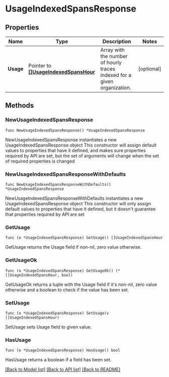 # UsageIndexedSpansResponse

## Properties

Name | Type | Description | Notes
---- | ---- | ----------- | ------
**Usage** | Pointer to [**[]UsageIndexedSpansHour**](UsageIndexedSpansHour.md) | Array with the number of hourly traces indexed for a given organization. | [optional] 

## Methods

### NewUsageIndexedSpansResponse

`func NewUsageIndexedSpansResponse() *UsageIndexedSpansResponse`

NewUsageIndexedSpansResponse instantiates a new UsageIndexedSpansResponse object
This constructor will assign default values to properties that have it defined,
and makes sure properties required by API are set, but the set of arguments
will change when the set of required properties is changed

### NewUsageIndexedSpansResponseWithDefaults

`func NewUsageIndexedSpansResponseWithDefaults() *UsageIndexedSpansResponse`

NewUsageIndexedSpansResponseWithDefaults instantiates a new UsageIndexedSpansResponse object
This constructor will only assign default values to properties that have it defined,
but it doesn't guarantee that properties required by API are set

### GetUsage

`func (o *UsageIndexedSpansResponse) GetUsage() []UsageIndexedSpansHour`

GetUsage returns the Usage field if non-nil, zero value otherwise.

### GetUsageOk

`func (o *UsageIndexedSpansResponse) GetUsageOk() (*[]UsageIndexedSpansHour, bool)`

GetUsageOk returns a tuple with the Usage field if it's non-nil, zero value otherwise
and a boolean to check if the value has been set.

### SetUsage

`func (o *UsageIndexedSpansResponse) SetUsage(v []UsageIndexedSpansHour)`

SetUsage sets Usage field to given value.

### HasUsage

`func (o *UsageIndexedSpansResponse) HasUsage() bool`

HasUsage returns a boolean if a field has been set.


[[Back to Model list]](../README.md#documentation-for-models) [[Back to API list]](../README.md#documentation-for-api-endpoints) [[Back to README]](../README.md)


